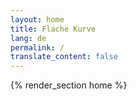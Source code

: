 ```yaml
---
layout: home
title: Flache Kurve
lang: de
permalink: /
translate_content: false
---
```


{% render_section home %}
